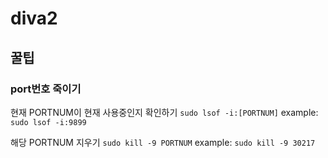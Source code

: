# diva2

## 꿀팁
### port번호 죽이기
현재 PORTNUM이 현재 사용중인지 확인하기
`sudo lsof -i:[PORTNUM]`
example:
`sudo lsof -i:9899`

해당 PORTNUM 지우기
`sudo kill -9 PORTNUM`
example:
`sudo kill -9 30217`
